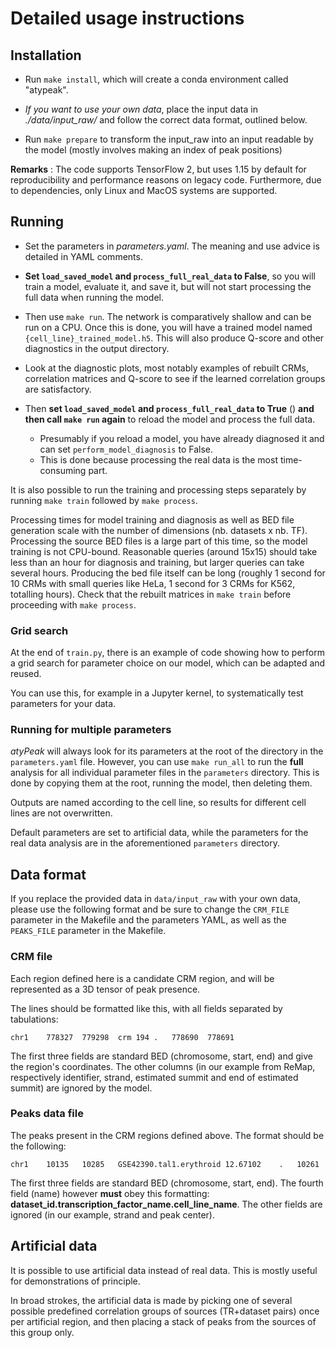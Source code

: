 # Detailed usage instructions

## Installation

- Run `make install`, which will create a conda environment called "atypeak".

- *If you want to use your own data*, place the input data in *./data/input_raw/* and follow the correct data format, outlined below.

- Run `make prepare` to transform the input_raw into an input readable by the model (mostly involves making an index of peak positions)

**Remarks** : The code supports TensorFlow 2, but uses 1.15 by default for reproducibility and performance reasons on legacy code. Furthermore, due to dependencies, only Linux and MacOS systems are supported.


## Running

- Set the parameters in *parameters.yaml*. The meaning and use advice is detailed in YAML comments.

- **Set `load_saved_model` and `process_full_real_data` to False**, so you will train a model, evaluate it, and save it, but will not start processing the full data when running the model.

- Then use `make run`. The network is comparatively shallow and can be run on a CPU. Once this is done, you will have a trained model named `{cell_line}_trained_model.h5`. This will also produce Q-score and other diagnostics in the output directory.

- Look at the diagnostic plots, most notably examples of rebuilt CRMs, correlation matrices and Q-score to see if the learned correlation groups are satisfactory.

- Then **set `load_saved_model` and `process_full_real_data` to True** () **and then call `make run` again** to reload the model and process the full data.
  - Presumably if you reload a model, you have already diagnosed it and can set `perform_model_diagnosis` to False.
  - This is done because processing the real data is the most time-consuming part.

It is also possible to run the training and processing steps separately by running `make train` followed by `make process`.

Processing times for model training and diagnosis as well as BED file generation scale with the number of dimensions (nb. datasets x nb. TF). Processing the source BED files is a large part of this time, so the model training is not CPU-bound. Reasonable queries (around 15x15) should take less than an hour for diagnosis and training, but larger queries can take several hours. Producing the bed file itself can be long (roughly 1 second for 10 CRMs with small queries like HeLa, 1 second for 3 CRMs for K562, totalling hours). Check that the rebuilt matrices in `make train` before proceeding with `make process`.


### Grid search

At the end of `train.py`, there is an example of code showing how to perform a grid search for parameter choice on our model, which can be adapted and reused.

You can use this, for example in a Jupyter kernel, to systematically test parameters for your data.

### Running for multiple parameters

*atyPeak* will always look for its parameters at the root of the directory in the `parameters.yaml` file. However, you can use `make run_all` to run the **full** analysis for all individual parameter files in the `parameters` directory. This is done by copying them at the root, running the model, then deleting them.

Outputs are named according to the cell line, so results for different cell lines are not overwritten.

Default parameters are set to artificial data, while the parameters for the real data analysis are in the aforementioned `parameters` directory.


## Data format

If you replace the provided data in `data/input_raw` with your own data, please use the following format and be sure to change the `CRM_FILE` parameter in the Makefile and the parameters YAML, as well as the `PEAKS_FILE` parameter in the Makefile.

### CRM file

Each region defined here is a candidate CRM region, and will be represented as a 3D tensor of peak presence.

The lines should be formatted like this, with all fields separated by tabulations:

```
chr1	778327	779298	crm	194	.	778690	778691
```

The first three fields are standard BED (chromosome, start, end) and give the region's coordinates. The other columns (in our example from ReMap, respectively identifier, strand, estimated summit and end of estimated summit) are ignored by the model.


### Peaks data file

The peaks present in the CRM regions defined above. The format should be the following:

```
chr1	10135	10285	GSE42390.tal1.erythroid	12.67102	.	10261
```

The first three fields are standard BED (chromosome, start, end). The fourth field (name) however **must** obey this formatting: **dataset_id.transcription_factor_name.cell_line_name**. The other fields are ignored (in our example, strand and peak center).


## Artificial data

It is possible to use artificial data instead of real data. This is mostly useful for demonstrations of principle.

In broad strokes, the artificial data is made by picking one of several possible predefined correlation groups of sources (TR+dataset pairs) once per artificial region, and then placing a stack of peaks from the sources of this group only.